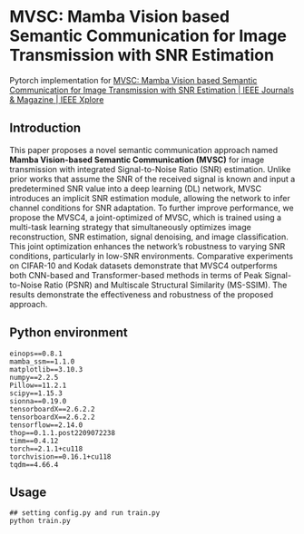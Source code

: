 # MVSC: Mamba Vision based Semantic Communication for Image Transmission with SNR Estimation

Pytorch implementation for [MVSC: Mamba Vision based Semantic Communication for Image Transmission with SNR Estimation | IEEE Journals & Magazine | IEEE Xplore](https://ieeexplore.ieee.org/document/10975284)



## Introduction

This paper proposes a novel semantic communication approach named **Mamba Vision-based Semantic Communication (MVSC)** for image transmission with integrated Signal-to-Noise Ratio (SNR) estimation. Unlike prior works that assume the SNR of the received signal is known and input a predetermined SNR value into a deep learning (DL) network, MVSC introduces an implicit SNR estimation module, allowing the network to infer channel conditions for SNR adaptation. To further improve performance, we propose the MVSC4, a joint-optimized of MVSC, which is trained using a multi-task learning strategy that simultaneously optimizes image reconstruction, SNR estimation, signal denoising, and image classification. This joint optimization enhances the network’s robustness to varying SNR conditions, particularly in low-SNR environments. Comparative experiments on CIFAR-10 and Kodak datasets demonstrate that MVSC4 outperforms both CNN-based and Transformer-based methods in terms of Peak Signal-to-Noise Ratio (PSNR) and Multiscale Structural Similarity (MS-SSIM). The results demonstrate the effectiveness and robustness of the proposed approach.



## Python environment

```shell
einops==0.8.1
mamba_ssm==1.1.0
matplotlib==3.10.3
numpy==2.2.5
Pillow==11.2.1
scipy==1.15.3
sionna==0.19.0
tensorboardX==2.6.2.2
tensorboardX==2.6.2.2
tensorflow==2.14.0
thop==0.1.1.post2209072238
timm==0.4.12
torch==2.1.1+cu118
torchvision==0.16.1+cu118
tqdm==4.66.4

```

## Usage

```shell
## setting config.py and run train.py
python train.py         


```

